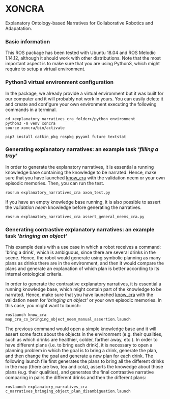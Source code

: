 # XONCRA
Explanatory Ontology-based Narratives for Collaborative Robotics and Adapatation.

### Basic information
This ROS package has been tested with Ubuntu 18.04 and ROS Melodic 1.14.12, although it should work with other distributions. Note that the most important aspect is to make sure that you are using Python3, which might require to setup a virtual environment. 


### Python3 virtual environment configuration
In the package, we already provide a virtual environment but it was built for our computer and it will probably not work in yours. You can easily delete it and create and configure your own environment executing the following commands in a terminal.

```
cd <explanatory_narratives_cra_folder>/python_environment
python3 -m venv xoncra
source xoncra/bin/activate

pip3 install catkin_pkg rospkg pyyaml future textstat

```

### Generating explanatory narratives: an example task *'filling a tray'*
In order to generate the explanatory narratives, it is essential a running knowledge base containing the knowledge to be narrated. Hence, make sure that you have launched [know_cra](https://github.com/albertoOA/know_cra/) with the validation neem or your own episodic memories. Then, you can run the test.

```
rosrun explanatory_narratives_cra axon_test.py
```

If you have an empty knowledge base running, it is also possible to assert the *validation neem* knowledge before generating the narratives. 

```
rosrun explanatory_narratives_cra assert_general_neems_cra.py
```


### Generating contrastive explanatory narratives: an example task *'bringing an object'*

This example deals with a use case in which a robot receives a command: 'bring a drink', which is ambiguous, since there are several drinks in the scene. Hence, the robot would generate using symbolic planning as many plans as drinks there are in the environment, and then it would compare the plans and generate an explanation of which plan is better according to its internal ontological criteria. 

In order to generate the contrastive explanatory narratives, it is essential a running knowledge base, which might contain part of the knowledge to be narrated. Hence, make sure that you have launched [know_cra](https://github.com/albertoOA/know_cra/) with the validation neem for *'bringing an object'* or your own episodic memories. In this case, you might want to launch: 

```
roslaunch know_cra map_cra_cs_bringing_object_neem_manual_assertion.launch
```

The previous command would open a simple knowledge base and it will assert some facts about the objects in the environment (e.g. their qualities, such as which drinks are healthier, colder, farther away, etc.). In order to have different plans (i.e. to bring each drink), it is necessary to open a planning problem in which the goal is to bring a drink, generate the plan, and then change the goal and generate a new plan for each drink. The following launch file first generates the plans to bring all the different drinks in the map (there are two, tea and cola), asserts the knowedge about those plans (e.g. their qualities), and generates the final contrastive narrative comparing in pairs the different drinks and then the different plans:

```
roslaunch explanatory_narratives_cra c_narratives_bringing_object_plan_disambiguation.launch
```
